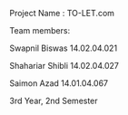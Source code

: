 Project Name : TO-LET.com

Team members:

Swapnil Biswas
14.02.04.021

Shahariar Shibli
14.02.04.027

Saimon Azad
14.01.04.067

3rd Year, 2nd Semester

